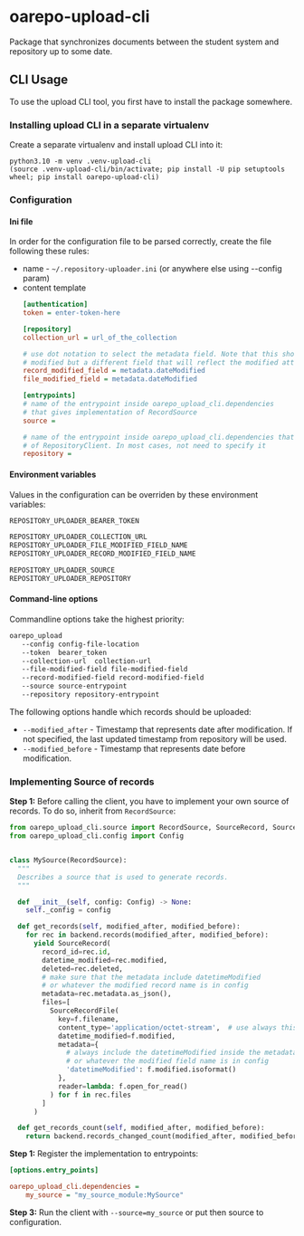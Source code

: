 # oarepo-upload-cli

Package that synchronizes documents between the student system and repository up to some date.

## CLI Usage

To use the upload CLI tool, you first have to install the package somewhere.

### Installing upload CLI in a separate virtualenv

Create a separate virtualenv and install upload CLI into it:

```
python3.10 -m venv .venv-upload-cli
(source .venv-upload-cli/bin/activate; pip install -U pip setuptools wheel; pip install oarepo-upload-cli)
```

### Configuration

#### Ini file

In order for the configuration file to be parsed correctly, create the file following these rules:

- name - `~/.repository-uploader.ini` (or anywhere else using --config param)
- content template
  ```ini
  [authentication]
  token = enter-token-here

  [repository]
  collection_url = url_of_the_collection

  # use dot notation to select the metadata field. Note that this should not be the repository's
  # modified but a different field that will reflect the modified attribute of your source record
  record_modified_field = metadata.dateModified
  file_modified_field = metadata.dateModified

  [entrypoints]
  # name of the entrypoint inside oarepo_upload_cli.dependencies 
  # that gives implementation of RecordSource
  source = 

  # name of the entrypoint inside oarepo_upload_cli.dependencies that gives implementation 
  # of RepositoryClient. In most cases, not need to specify it
  repository = 
    ```

#### Environment variables

Values in the configuration can be overriden by these environment variables:

```bash
REPOSITORY_UPLOADER_BEARER_TOKEN

REPOSITORY_UPLOADER_COLLECTION_URL
REPOSITORY_UPLOADER_FILE_MODIFIED_FIELD_NAME
REPOSITORY_UPLOADER_RECORD_MODIFIED_FIELD_NAME

REPOSITORY_UPLOADER_SOURCE
REPOSITORY_UPLOADER_REPOSITORY
```

#### Command-line options

Commandline options take the highest priority:

```bash
oarepo_upload 
   --config config-file-location
   --token  bearer_token
   --collection-url  collection-url
   --file-modified-field file-modified-field
   --record-modified-field record-modified-field
   --source source-entrypoint
   --repository repository-entrypoint
```

The following options handle which records should be uploaded:
- `--modified_after` - Timestamp that represents date after modification. If not specified, the last updated timestamp from repository will be used.
- `--modified_before` - Timestamp that represents date before modification.

### Implementing Source of records

**Step 1:** Before calling the client, you have to implement your own source of records. To do so, inherit from 
`RecordSource`:

```python
from oarepo_upload_cli.source import RecordSource, SourceRecord, SourceRecordFile
from oarepo_upload_cli.config import Config


class MySource(RecordSource):
  """
  Describes a source that is used to generate records.
  """

  def __init__(self, config: Config) -> None:
    self._config = config

  def get_records(self, modified_after, modified_before):
    for rec in backend.records(modified_after, modified_before):
      yield SourceRecord(
        record_id=rec.id,
        datetime_modified=rec.modified,
        deleted=rec.deleted,
        # make sure that the metadata include datetimeModified
        # or whatever the modified record name is in config
        metadata=rec.metadata.as_json(),
        files=[
          SourceRecordFile(
            key=f.filename,
            content_type='application/octet-stream',  # use always this
            datetime_modified=f.modified,
            metadata={
              # always include the datetimeModified inside the metadata
              # or whatever the modified field name is in config
              'datetimeModified': f.modified.isoformat()
            },
            reader=lambda: f.open_for_read()
          ) for f in rec.files
        ]
      )

  def get_records_count(self, modified_after, modified_before):
    return backend.records_changed_count(modified_after, modified_before) 
```

**Step 1:** Register the implementation to entrypoints:

```cfg
[options.entry_points]

oarepo_upload_cli.dependencies =
    my_source = "my_source_module:MySource"
```

**Step 3:** Run the client with `--source=my_source` or put then source to configuration.